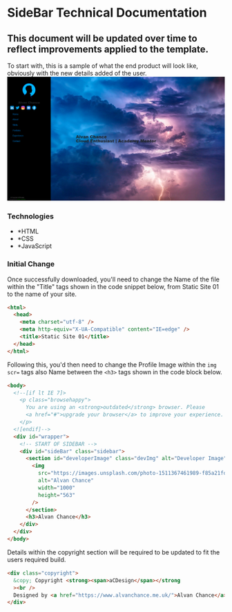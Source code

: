 # SideBar Technical Documentation

## This document will be updated over time to reflect improvements applied to the template.

To start with, this is a sample of what the end product will look like, obviously with the new details added of the user.
<img src="img/billboard-demo.png"/>

### Technologies

- \*HTML
- \*CSS
- \*JavaScript

### Initial Change

Once successfully downloaded, you'll need to change the Name of the file within the "Title" tags shown in the code snippet below, from Static Site 01 to the name of your site.

```html
<html>
  <head>
    <meta charset="utf-8" />
    <meta http-equiv="X-UA-Compatible" content="IE=edge" />
    <title>Static Site 01</title>
  </head>
</html>
```

Following this, you'd then need to change the Profile Image within the `img scr=` tags also Name between the `<h3>` tags shown in the code block below.

```html
<body>
  <!--[if lt IE 7]>
    <p class="browsehappy">
      You are using an <strong>outdated</strong> browser. Please
      <a href="#">upgrade your browser</a> to improve your experience.
    </p>
  <![endif]-->
  <div id="wrapper">
    <!-- START OF SIDEBAR -->
    <div id="sideBar" class="sidebar">
      <section id="developerImage" class="devImg" alt="Developer Image">
        <img
          src="https://images.unsplash.com/photo-1511367461989-f85a21fda167?ixlib=rb-4.0.3&ixid=MnwxMjA3fDB8MHxzZWFyY2h8Mnx8cHJvZmlsZXxlbnwwfHwwfHw%3D&w=1000&q=80"
          alt="Alvan Chance"
          width="1000"
          height="563"
        />
      </section>
      <h3>Alvan Chance</h3>
    </div>
  </div>
</body>
```

Details within the copyright section will be required to be updated to fit the users required build.

```html
<div class="copyright">
  &copy; Copyright <strong><span>aCDesign</span></strong
  ><br />
  Designed by <a href="https://www.alvanchance.me.uk/">Alvan Chance</a>
</div>
```
